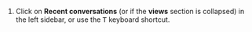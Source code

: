 1. Click on <i class="zulip-icon zulip-icon-history"></i> **Recent conversations**
   (or <i class="zulip-icon zulip-icon-history"></i> if the **views**
   section is collapsed) in the left sidebar,
   or use the <kbd>T</kbd> keyboard shortcut.
